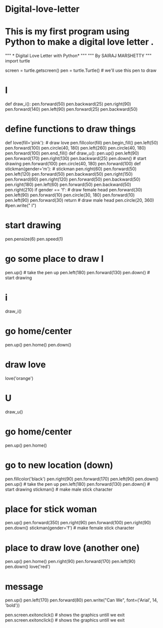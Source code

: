 # Digital-love-letter
# This is my first program using Python to make a digital love letter .

""" * Digital Love Letter with Python* """
""" By SAIRAJ MARSHETTY """
import turtle

screen = turtle.getscreen()
pen = turtle.Turtle()       # we'll use this pen to draw
# I
def draw_i():
	pen.forward(50)
	pen.backward(25)
	pen.right(90)
	pen.forward(140)
	pen.left(90)
	pen.forward(25)
	pen.backward(50)
# define functions to draw things
def love(fill='pink'):
	# draw love
	pen.fillcolor(fill)
	pen.begin_fill()
	pen.left(50)
	pen.forward(100)
	pen.circle(40, 180)
	pen.left(260)
	pen.circle(40, 180)
	pen.forward(100)
	pen.end_fill()
def draw_u():
	pen.up()
	pen.left(90)
	pen.forward(170)
	pen.right(130)
	pen.backward(25)
	pen.down()        # start drawing
	pen.forward(100)
	pen.circle(40, 180)
	pen.forward(100)
def stickman(gender='m'):
	# stickman
	pen.right(60)
	pen.forward(50)
	pen.left(120)
	pen.forward(50)
	pen.backward(50)
	pen.right(150)
	pen.forward(60)
	pen.right(120)
	pen.forward(50)
	pen.backward(50)
	pen.right(180)
	pen.left(60)
	pen.forward(50)
	pen.backward(50)
	pen.right(210)
	if gender == 'f':
		# draw female head
		pen.forward(30)
		pen.left(90)
		pen.forward(10)
		pen.circle(30, 180)
		pen.forward(10)
		pen.left(90)
		pen.forward(30)
		return
	# draw male head
	pen.circle(20, 360)
	#pen.write(" I")
# start drawing
pen.pensize(6)
pen.speed(1)
# go some place to draw I
pen.up()  # take the pen up
pen.left(180)
pen.forward(130)
pen.down()       # start drawing
# i
draw_i()
# go home/center
pen.up()
pen.home()
pen.down()
# draw love
love('orange')
# U
draw_u()
# go home/center
pen.up()
pen.home()
# go to new location (down)
pen.fillcolor('black')
pen.right(90)
pen.forward(170)
pen.left(90)
pen.down()
pen.up()  # take the pen up
pen.left(180)
pen.forward(130)
pen.down()       # start drawing
stickman()      # make male stick character
# place for stick woman
pen.up()
pen.forward(350)
pen.right(90)
pen.forward(100)
pen.right(90)
pen.down()
stickman(gender='f')  # make female stick character
# place to draw love (another one)
pen.up()
pen.home()
pen.right(90)
pen.forward(170)
pen.left(90)
pen.down()
love('red')
# message
pen.up()
pen.left(170)
pen.forward(80)
pen.write("Can We", font=('Arial', 14, 'bold'))

pen.screen.exitonclick()  # shows the graphics untill we exit
pen.screen.exitonclick()  # shows the graphics untill we exit
